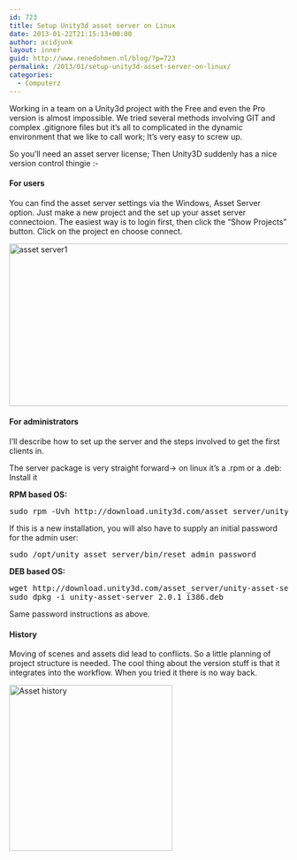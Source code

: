 ```yaml
---
id: 723
title: Setup Unity3d asset server on Linux
date: 2013-01-22T21:15:13+00:00
author: acidjunk
layout: inner
guid: http://www.renedohmen.nl/blog/?p=723
permalink: /2013/01/setup-unity3d-asset-server-on-linux/
categories:
  - Computerz
---
```

Working in a team on a Unity3d project with the Free and even the Pro version is almost impossible. We tried several methods involving GIT and complex .gitignore files but it&#8217;s all to complicated in the dynamic environment that we like to call work; It&#8217;s very easy to screw up.

So you&#8217;ll need an asset server license; Then Unity3D suddenly has a nice version control thingie <img src="http://www.renedohmen.nl/blog/wp-includes/images/smilies/simple-smile.png" alt=":-)" class="wp-smiley" style="height: 1em; max-height: 1em;" />

#### For users

You can find the asset server settings via the Windows, Asset Server option. Just make a new project and the set up your asset server connectoion. The easiest way is to login first, then click the &#8220;Show Projects&#8221; button. Click on the project en choose connect.

<a href="http://www.renedohmen.nl/blog/2013/01/setup-unity3d-asset-server-on-linux/asset-server1/" rel="attachment wp-att-741"><img class="alignnone size-full wp-image-741" alt="asset server1" src="http://www.renedohmen.nl/blog/wp-content/uploads/2013/01/asset-server1.png" width="607" height="294" srcset="http://www.renedohmen.nl/blog/wp-content/uploads/2013/01/asset-server1-300x145.png 300w, http://www.renedohmen.nl/blog/wp-content/uploads/2013/01/asset-server1.png 607w" sizes="(max-width: 607px) 100vw, 607px" /></a>

#### For administrators

I&#8217;ll describe how to set up the server and the steps involved to get the first clients in.
  
The server package is very straight forward-> on linux it&#8217;s a .rpm or a .deb: Install it

**RPM based OS:**

<pre>sudo rpm -Uvh http://download.unity3d.com/asset_server/unity_asset_server-2.0.1.i386.rpm</pre>

If this is a new installation, you will also have to supply an initial password for the admin user:

<pre>sudo /opt/unity_asset_server/bin/reset_admin_password</pre>

**DEB based OS:**

<pre>wget http://download.unity3d.com/asset_server/unity-asset-server_2.0.1_i386.deb
sudo dpkg -i unity-asset-server_2.0.1_i386.deb</pre>

Same password instructions as above.

#### 

#### History

Moving of scenes and assets did lead to conflicts. So a little planning of project structure is needed. The cool thing about the version stuff is that it integrates into the workflow. When you tried it there is no way back.
  
<a href="http://www.renedohmen.nl/blog/2013/01/setup-unity3d-asset-server-on-linux/schermafbeelding-2013-01-22-om-19-38-52/" rel="attachment wp-att-739"><img class="alignnone size-medium wp-image-739" alt="Asset history" src="http://www.renedohmen.nl/blog/wp-content/uploads/2013/01/Schermafbeelding-2013-01-22-om-19.38.52-295x300.png" width="295" height="300" srcset="http://www.renedohmen.nl/blog/wp-content/uploads/2013/01/Schermafbeelding-2013-01-22-om-19.38.52-295x300.png 295w, http://www.renedohmen.nl/blog/wp-content/uploads/2013/01/Schermafbeelding-2013-01-22-om-19.38.52.png 332w" sizes="(max-width: 295px) 100vw, 295px" /></a>